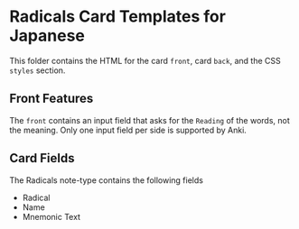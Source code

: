# Radicals Card Templates for Japanese

This folder contains the HTML for the card `front`, card `back`, and the CSS `styles` section. 

## Front Features
The `front` contains an input field that asks for the `Reading` of the words, not the meaning. Only one input field per side is supported by Anki. 

## Card Fields
The Radicals note-type contains the following fields
- Radical
- Name
- Mnemonic Text